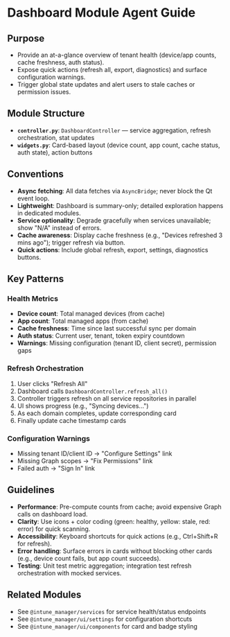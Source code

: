 # Dashboard Module Agent Guide

## Purpose
- Provide an at-a-glance overview of tenant health (device/app counts, cache freshness, auth status).
- Expose quick actions (refresh all, export, diagnostics) and surface configuration warnings.
- Trigger global state updates and alert users to stale caches or permission issues.

## Module Structure
- **`controller.py`**: `DashboardController` — service aggregation, refresh orchestration, stat updates
- **`widgets.py`**: Card-based layout (device count, app count, cache status, auth state), action buttons

## Conventions
- **Async fetching**: All data fetches via `AsyncBridge`; never block the Qt event loop.
- **Lightweight**: Dashboard is summary-only; detailed exploration happens in dedicated modules.
- **Service optionality**: Degrade gracefully when services unavailable; show "N/A" instead of errors.
- **Cache awareness**: Display cache freshness (e.g., "Devices refreshed 3 mins ago"); trigger refresh via button.
- **Quick actions**: Include global refresh, export, settings, diagnostics buttons.

## Key Patterns

### Health Metrics
- **Device count**: Total managed devices (from cache)
- **App count**: Total managed apps (from cache)
- **Cache freshness**: Time since last successful sync per domain
- **Auth status**: Current user, tenant, token expiry countdown
- **Warnings**: Missing configuration (tenant ID, client secret), permission gaps

### Refresh Orchestration
1. User clicks "Refresh All"
2. Dashboard calls `DashboardController.refresh_all()`
3. Controller triggers refresh on all service repositories in parallel
4. UI shows progress (e.g., "Syncing devices...")
5. As each domain completes, update corresponding card
6. Finally update cache timestamp cards

### Configuration Warnings
- Missing tenant ID/client ID → "Configure Settings" link
- Missing Graph scopes → "Fix Permissions" link
- Failed auth → "Sign In" link

## Guidelines
- **Performance**: Pre-compute counts from cache; avoid expensive Graph calls on dashboard load.
- **Clarity**: Use icons + color coding (green: healthy, yellow: stale, red: error) for quick scanning.
- **Accessibility**: Keyboard shortcuts for quick actions (e.g., Ctrl+Shift+R for refresh).
- **Error handling**: Surface errors in cards without blocking other cards (e.g., device count fails, but app count succeeds).
- **Testing**: Unit test metric aggregation; integration test refresh orchestration with mocked services.

## Related Modules
- See `@intune_manager/services` for service health/status endpoints
- See `@intune_manager/ui/settings` for configuration shortcuts
- See `@intune_manager/ui/components` for card and badge styling
